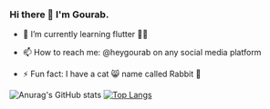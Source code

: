 ### Hi there 👋 I'm Gourab.
<!-- - 🔭 I’m currently working on ... -->
- 🌱 I’m currently learning flutter 🧑‍💻
<!-- - 👯 I’m looking to collaborate on ... -->
<!-- - 🤔 I’m looking for help with ... -->
<!-- - 💬 Ask me about ... -->
- 📫 How to reach me: @heygourab on any social media platform
<!-- - 😄 Pronouns: ... -->
- ⚡ Fun fact: I have a cat 😸 name called Rabbit 🐰

![Anurag's GitHub stats](https://github-readme-stats.vercel.app/api?username=heygourab&count_private=true&show_icons=true&hide=contribs,prs&theme=dark&hide_title=true&layout=compact) [![Top Langs](https://github-readme-stats.vercel.app/api/top-langs/?username=heygourab&show_icons=true&hide=contribs,prs&theme=dark&hide_title=true&layout=compact&exclude_repo=github-readme-stats,anuraghazra.github.io)](https://github.com/anuraghazra/github-readme-stats)
